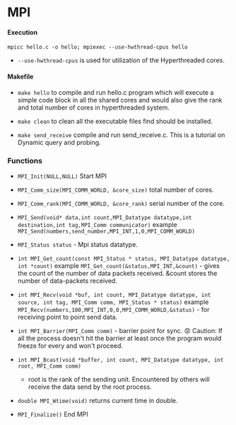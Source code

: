 # MPI
#### Execution
```
mpicc hello.c -o hello; mpiexec --use-hwthread-cpus hello
```
<!-- <img src="https://render.githubusercontent.com/render/math?math=e^{i \pi} = -1"> -->
- `--use-hwthread-cpus` is used for utilization of the Hyperthreaded cores.

#### Makefile

- `make hello` to compile and run hello.c program which will execute a simple code block in all the shared cores and would also give the rank and total number of cores in hyperthreaded system.

- `make clean` to clean all the executable files find should be installed.

- `make send_receive` compile and run send_receive.c. This is a tutorial on Dynamic query and probing.


### Functions

- `MPI_Init(NULL,NULL)` Start MPI
- `MPI_Comm_size(MPI_COMM_WORLD, &core_size)` total number of cores.
- `MPI_Comm_rank(MPI_COMM_WORLD, &core_rank)` serial number of the core.
- `MPI_Send(void* data,int count,MPI_Datatype datatype,int destination,int tag,MPI_Comm communicator)` example `MPI_Send(numbers,send_number,MPI_INT,1,0,MPI_COMM_WORLD)`
- `MPI_Status status` - Mpi status datatype.
- `int MPI_Get_count(const MPI_Status * status, MPI_Datatype datatype, int *count)` example `MPI_Get_count(&status,MPI_INT,&count)` - gives the count of the number of data packets received. &count stores the number of data-packets received.

- `int MPI_Recv(void *buf, int count, MPI_Datatype datatype, int source, int tag,
       MPI_Comm comm, MPI_Status * status)` example `MPI_Recv(numbers,100,MPI_INT,0,0,MPI_COMM_WORLD,&status)` - for receiving point to point send data.

- `int MPI_Barrier(MPI_Comm comm)` - barrier point for sync. :rage: Caution: If all the process doesn't hit the barrier at least once the program would freeze for  every and won't proceed.

- `int MPI_Bcast(void *buffer, int count, MPI_Datatype datatype, int root, MPI_Comm comm)`
	- root is the rank of the sending unit. Encountered by others will receive the data send by the root process.

- `double MPI_Wtime(void)` returns current time in double.

- `MPI_Finalize()` End MPI